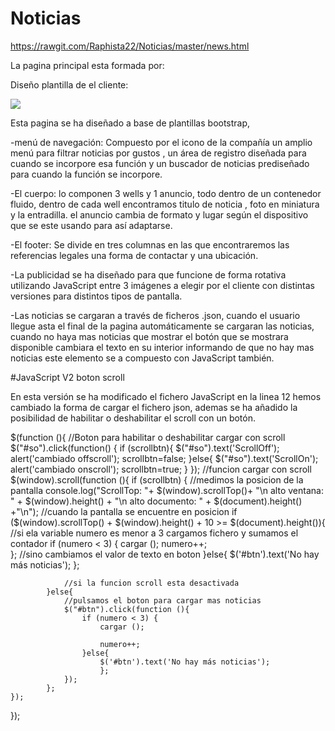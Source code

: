 # Noticias
https://rawgit.com/Raphista22/Noticias/master/news.html


La pagina principal esta formada por:

Diseño plantilla de el cliente:


<img src="https://rawgit.com/Raphista22/Noticias/master/img/plantilla.PNG" />


Esta pagina se ha diseñado a base de plantillas bootstrap,

-menú de navegación:
Compuesto por el icono de la compañía un amplio menú para filtrar noticias por gustos , un área de registro diseñada para cuando se incorpore esa función y un buscador de noticias prediseñado para cuando la función se incorpore.


-El cuerpo: 
lo componen 3 wells y 1 anuncio, todo dentro de un contenedor fluido,
dentro de cada well encontramos titulo de noticia , foto en miniatura y la entradilla.
el anuncio cambia de formato y lugar según el dispositivo que se este usando para así adaptarse.

-El footer:
Se divide en tres columnas en las que encontraremos las referencias legales
una forma de contactar y una ubicación.


-La publicidad se ha diseñado para que funcione de forma rotativa utilizando JavaScript entre 3 imágenes a elegir por el cliente con distintas versiones para distintos tipos de pantalla.

-Las noticias se cargaran a través de ficheros .json, cuando el usuario llegue asta el final de la pagina automáticamente se cargaran las noticias, cuando no haya mas noticias que mostrar el botón que se mostrara disponible cambiara el texto en su interior informando de que no hay mas noticias este elemento se a compuesto con JavaScript también.

#JavaScript V2 boton scroll

En esta versión se ha modificado el fichero JavaScript en la linea 12 hemos cambiado la forma de cargar el fichero json, ademas se ha añadido la posibilidad de habilitar o deshabilitar el scroll con un botón.

$(function (){
		//Boton para habilitar o deshabilitar cargar con scroll
		$("#so").click(function() {
			if (scrollbtn){
				$("#so").text('ScrollOff');
				alert('cambiado offscroll');
				scrollbtn=false; 
				}else{
				$("#so").text('ScrollOn');
				alert('cambiado onscroll');
				scrollbtn=true; 
				}
		});
	//funcion cargar con scroll
	$(window).scroll(function (){
		if (scrollbtn) {
			//medimos la posicion de la pantalla
			console.log("ScrollTop: "+ $(window).scrollTop()+
			"\n alto ventana: " + $(window).height() +
			"\n alto documento: " + $(document).height() +"\n");
				//cuando la pantalla se encuentre en posicion
				if ($(window).scrollTop() + $(window).height() + 10 >= $(document).height()){
					//si ela variable numero es menor a 3 cargamos fichero y sumamos el contador
					if (numero < 3) {
						cargar ();
						numero++;	
						};
						//sino cambiamos el valor de texto en boton
					}else{
						$('#btn').text('No hay más noticias');
						};
					
					
				//si la funcion scroll esta desactivada
			}else{
				//pulsamos el boton para cargar mas noticias
				$("#btn").click(function (){
					if (numero < 3) {
						cargar ();
									
						numero++;
					}else{
						$('#btn').text('No hay más noticias');
						};
				});
			};
	});
});

